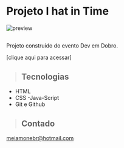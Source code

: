 # Projeto I hat in Time

![preview](./.github/teste.png)

>## 

Projeto construido do evento Dev em Dobro.

[clique aqui para acessar]

>## Tecnologias

- HTML
- CSS
-Java-Script
- Git e Github

>## Contado
meiamonebr@hotmail.com
 
